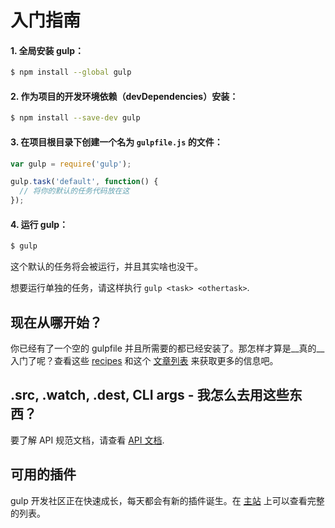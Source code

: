 # 入门指南

#### 1. 全局安装 gulp：

```sh
$ npm install --global gulp
```

#### 2. 作为项目的开发环境依赖（devDependencies）安装：

```sh
$ npm install --save-dev gulp
```

#### 3. 在项目根目录下创建一个名为 `gulpfile.js` 的文件：

```js
var gulp = require('gulp');

gulp.task('default', function() {
  // 将你的默认的任务代码放在这
});
```

#### 4. 运行 gulp：

```sh
$ gulp
```

这个默认的任务将会被运行，并且其实啥也没干。

想要运行单独的任务，请这样执行 `gulp <task> <othertask>`.

## 现在从哪开始？

你已经有了一个空的 gulpfile 并且所需要的都已经安装了。那怎样才算是__真的__入门了呢？查看这些 [recipes](recipes) 和这个 [文章列表](README.md#articles) 来获取更多的信息吧。

## .src, .watch, .dest, CLI args - 我怎么去用这些东西？

要了解 API 规范文档，请查看 [API 文档](API.md).

## 可用的插件

gulp 开发社区正在快速成长，每天都会有新的插件诞生。在 [主站](http://gulpjs.com/plugins/) 上可以查看完整的列表。


